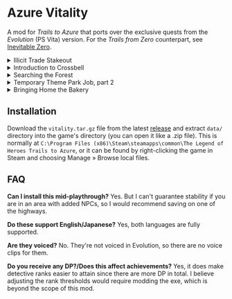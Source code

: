 # Azure Vitality

A mod for *Trails to Azure* that ports over the exclusive quests from the *Evolution* (PS Vita) version.
For the *Trails from Zero* counterpart, see [Inevitable Zero](https://github.com/Kyuuhachi/Inevitable-Zero).

<details><summary>Illicit Trade Stakeout</summary>

Talk to Grace outside the IBC in chapter 2, day 2.

</details>
<details><summary>Introduction to Crossbell</summary>

Talk to the guardsman outside the SSS in chapter 2, day 3.

**NOTE**: missable if you visit the graveyard.

</details>
<details><summary>Searching the Forest</summary>

Talk to Commander Sonya in Bellguard Gate after finishing *Runaway Vehicle
Pursuit* in chapter 3.

</details>
<details><summary>Temporary Theme Park Job, part 2</summary>

From the computer at start of chapter 4.

</details>
<details><summary>Bringing Home the Bakery</summary>

From the computer at start of chapter 4.

</details>

## Installation
Download the `vitality.tar.gz` file from the latest [release](https://github.com/Kyuuhachi/Azure-Vitality/releases)
and extract `data/` directory into the game's directory (you can open it like a .zip file).
This is normally at
`C:\Program Files (x86)\Steam\steamapps\common\The Legend of Heroes Trails to Azure`,
or it can be found by right-clicking the game in Steam and choosing Manage » Browse local files.

## FAQ

**Can I install this mid-playthrough?** Yes. But I can't guarantee stability if
you are in an area with added NPCs, so I would recommend saving on one of the
highways.

**Do these support English/Japanese?** Yes, both languages are fully supported.

**Are they voiced?** No. They're not voiced in Evolution, so there are no voice
clips for them.

**Do you receive any DP?/Does this affect achievements?** Yes, it does make
detective ranks easier to attain since there are more DP in total. I believe
adjusting the rank thresholds would require modding the exe, which is beyond
the scope of this mod.
